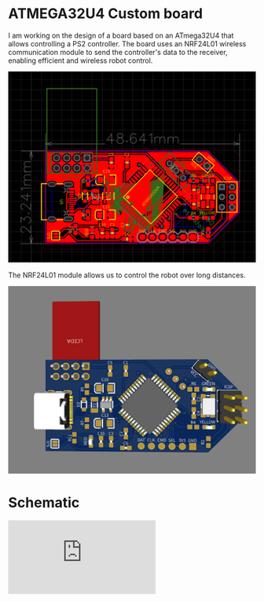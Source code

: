 # ATMEGA32U4 Custom board

I am working on the design of a board based on an ATmega32U4 that allows controlling a PS2 controller. 
The board uses an NRF24L01 wireless communication module to send the controller's data to the receiver, enabling efficient and wireless robot control.

![ATMEGA32U4 board](https://github.com/kotkatze/Custom-Arduino-Pro-micro-board/blob/main/pcb.png)


The NRF24L01 module allows us to control the robot over long distances.

![ATMEGA32U4 board](https://github.com/kotkatze/Custom-Arduino-Pro-micro-board/blob/main/frontal_pcb.png)

# Schematic

![ATMEGA32U4 Custom board](https://github.com/kotkatze/Custom-Arduino-Pro-micro-board/blob/main/Schematic_custom-arduino-pro-micro_2024-06-14.pdf)
